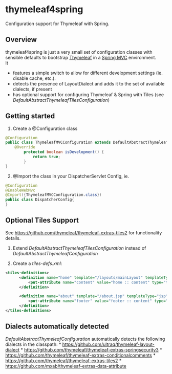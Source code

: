 # thymeleaf4spring

Configuration support for Thymeleaf with Spring.

## Overview
thymeleaf4spring is just a very small set of configuration classes with sensible defaults to bootstrap
<a href="http://www.thymeleaf.org">Thymeleaf</a> in a <a href="http://www.springframework.org">Spring MVC</a>
environment.<br>
It 
* features a simple switch to allow for different development settings (ie. disable cache, etc.).
* detects the presence of LayoutDialect and adds it to the set of available dialects, if present 
* has optional support for configuring Thymeleaf & Spring with Tiles (see _DefaultAbstractThymeleafTilesConfiguration_)

## Getting started
1. Create a @Configuration class
```java
@Configuration
public class ThymeleafMVCConfiguration extends DefaultAbstractThymeleafConfiguration {
  	@Override
		protected boolean isDevelopment() {
			return true;
		}
}
```

2. @Import the class in your DispatcherServlet Config, ie.
```java
@Configuration
@EnableWebMvc
@Import({ThymeleafMVCConfiguration.class})
public class DispatcherConfig{
}
```

## Optional Tiles Support

See https://github.com/thymeleaf/thymeleaf-extras-tiles2 for functionality details.

1. Extend _DefaultAbstractThymeleafTilesConfiguration_ instead of _DefaultAbstractThymeleafConfiguration_

2. Create a _tiles-defs.xml_:
```xml
<tiles-definitions>
      <definition name="home" template="/layouts/mainLayout" templateType="thymeleaf">
          <put-attribute name="content" value="home :: content" type="thymeleaf" />
      </definition>

      <definition name="about" template="/about.jsp" templateType="jsp">
          <put-attribute name="footer" value="footer :: content" type="thymeleaf" />
      </definition>
</tiles-definitions>
```

## Dialects automatically detected
_DefaultAbstractThymeleafConfiguration_ automatically detects the following dialects in the classpath:
	 * https://github.com/ultraq/thymeleaf-layout-dialect
	 * https://github.com/thymeleaf/thymeleaf-extras-springsecurity3
	 * https://github.com/thymeleaf/thymeleaf-extras-conditionalcomments
	 * https://github.com/thymeleaf/thymeleaf-extras-tiles2
	 * https://github.com/mxab/thymeleaf-extras-data-attribute

